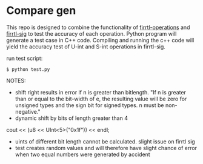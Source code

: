 Compare gen
=================
This repo is designed to combine the functionality of [firrtl-operations](https://github.com/ucsc-vama/firrtl-operations/tree/main) and [firrtl-sig](https://github.com/ucsc-vama/firrtl-sig) to test the accuracy of each operation. Python program will generate a test case in C++ code. Compiling and running the c++ code will yield the accuracy test of U-int and S-int operations in firrtl-sig.

run test script:

    $ python test.py

NOTES:

* shift right results in error if n is greater than bitlength. "If n is greater than or
equal to the bit-width of e, the resulting value will be zero for unsigned types and the sign
bit for signed types. n must be non-negative."
* dynamic shift by bits of length greater than 4
>>>
cout << (u8 << UInt<5>("0x1f")) << endl;
>>>
* uints of different bit length cannot be calculated. slight issue on firrtl sig
* test creates random values and will therefore have slight chance of error when two equal numbers were generated by accident